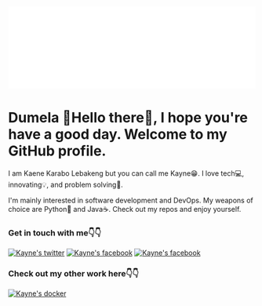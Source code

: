 ![Header image](header.png)
<!-- You can create your own header images using Canva, it has a lot of templates. If you do, use the following link https://www.canva.com/brand/join?token=7IceextuID7FnKeq5KaK9Q&referrer=team-invite-->
 
# Dumela 👋Hello there👋, I hope you're have a good day. Welcome to my GitHub profile.
I am Kaene Karabo Lebakeng but you can call me Kayne😁. I love tech💻, innovating💡, and problem solving🧠.

I'm mainly interested in software development and DevOps. My weapons of choice are Python🐍 and Java☕. Check out my repos and enjoy yourself.
### Get in touch with me👇👇

[![Kayne's twitter](https://img.shields.io/badge/twitter--blue?style=social&logo=twitter)](https://twitter.com/kayne_103)
[![Kayne's facebook](https://img.shields.io/badge/Facebook--blue?style=social&logo=facebook)](https://facebook.com/kayne103)
[![Kayne's facebook](https://img.shields.io/badge/LinkedIn--blue?style=social&logo=LinkedIn)](https://www.linkedin.com/in/kayne103)
### Check out my other work here👇👇
[![Kayne's docker](https://img.shields.io/badge/Dockerhub--blue?style=social&logo=docker)](https://hub.docker.com/u/kayne103)